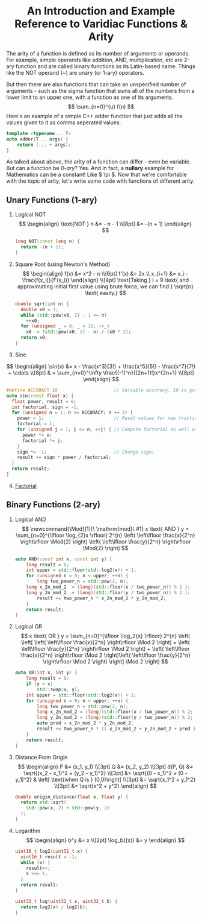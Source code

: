 <center>
  <h1>
      An Introduction and Example Reference to Varidiac Functions & Arity
  </h1>
</center>

The arity of a function is defined as its number of arguments or operands. For example, simple operands like addition, AND, multiplication, etc are 2-ary function and are called binary functions as its Latin-based name. Things like the NOT operand (~) are unary (or 1-ary) operators.

But then there are also functions that can take an unspecified number of arguments - such as the sigma function that sums all of the numbers from a lower limit to an upper one, with a function as one of its arguments.
$$
\sum_{n=0}^{u} f(n)
$$
Here's an example of a simple C++ adder function that just adds all the values given to it as comma seperated values.

```c++
template <typename... T>
auto adder(T... args) {
    return (... + args);
}
```

As talked about above, the arity of a function can differ - even be variable. But can a function be _0-ary_? Yes. And in fact, a **nullary** example for Mathematics can be a constant! Like $ \pi $. Now that we're comfortable with the topic of arity, let's write some code with functions of different arity.

## Unary Functions (1-ary)

1. Logical NOT
    $$
    \begin{align}
    \text{NOT } n &= - n - 1 \\[8pt]
    &= -(n + 1)
    \end{align}
    $$
    

    ```c++
    long NOT(const long n) {
      return -(n + 1);
    }
    ```

    

2. Square Root (using Newton's Method)
    $$
    \begin{align}
    f(x) &= x^2 - n \\[6pt]
    f'(x) &= 2x \\
    x_{i+1} &= x_i - \frac{f(x_i)}{f'(x_i)}
    \end{align} \\[4pt]
    \text{Taking } i = 9 \text{ and approximating initial first value using brute force, we can find } \sqrt{n} \text{ easily.}
    $$

    ```c++
    double sqrt(int n) {
      double x0 = 1;
      while (std::pow(x0, 2) - 1 <= n)
        ++x0;
      for (unsigned _ = 0; _ < 10; ++_)
        x0 -= (std::pow(x0, 2) - n) / (x0 * 2);
      return x0;
    }
    ```

3. Sine

$$
\begin{align}
\sin(x) &= x - \frac{x^3}{3!} + \frac{x^5}{5!} - \frac{x^7}{7!} + \cdots \\[8pt]
& = \sum_{n=0}^\infty \frac{(-1)^n}{(2n+1)!}x^{2n+1} \\[8pt]
\end{align}
$$



```c++
#define ACCURACY 10                     // Variable accuracy. 10 is good enough.
auto sin(const float x) {
  float power, result = 0;
  int factorial, sign = -1;
  for (unsigned n = 1; n <= ACCURACY; n += 2) {
    power = 1;                          // Reset values for new fraction part.
    factorial = 1;
    for (unsigned j = 1; j <= n; ++j) { // Compute factorial as well as pow(x, n).
      power *= x;
      factorial *= j;
    }
    sign *= -1;                         // Change sign;
    result += sign * power / factorial;
  }
  return result;
}
```

4. [Factorial](https://github.com/mentix02/TheSmallProgrammingBook/blob/master/Factorials.ipynb)

## Binary Functions (2-ary)

1. Logical AND
    $$
    \newcommand{\Mod}[1]{\ \mathrm{mod}\ #1}
    x \text{ AND } y = \sum_{n=0}^{\lfloor \log_{2}x \rfloor} 2^{n} \left( \left\lfloor \frac{x}{2^n} \right\rfloor \Mod{2} \right) \left( \left\lfloor \frac{y}{2^n} \right\rfloor \Mod{2} \right)
    $$
    

    ```c++
    auto AND(const int x, const int y) {
    	long result = 0;
    	int upper = std::floor(std::log2(x)) + 1;
    	for (unsigned n = 0; n < upper; ++n) {
    		long two_power_n = std::pow(2, n);
        long x_2n_mod_2  = (long)(std::floor(x / two_power_n)) % 2 );
        long y_2n_mod_2  = (long)(std::floor(y / two_power_n)) % 2 );
    		result += two_power_n * x_2n_mod_2 * y_2n_mod_2;
    	}
    	return result;
    }
    ```

2. Logical OR
    $$
    x \text{ OR } y = \sum_{n=0}^{\lfloor \log_2{x} \rfloor} 2^{n} \left( \left[ \left( \left\lfloor \frac{x}{2^n} \right\rfloor \Mod 2 \right) + \left( \left\lfloor \frac{y}{2^n} \right\rfloor \Mod 2 \right) + \left( \left\lfloor \frac{x}{2^n} \right\rfloor \Mod 2 \right)\left( \left\lfloor \frac{y}{2^n} \right\rfloor \Mod 2 \right) \right] \Mod 2 \right)
    $$
    

    ```c++
    auto OR(int x, int y) {
    	long result = 0;
    	if (y > x)
    		std::swap(x, y);
    	int upper = std::floor(std::log2(x)) + 1;
    	for (unsigned n = 0; n < upper; ++n) {
    		long two_power_n = std::pow(2, n);
    		long x_2n_mod_2 = (long)(std::floor(x / two_power_n)) % 2;
    		long y_2n_mod_2 = (long)(std::floor(y / two_power_n)) % 2;
    		auto prod = x_2n_mod_2 * y_2n_mod_2;
    		result += two_power_n * (( x_2n_mod_2 + y_2n_mod_2 + prod ) % 2);
    	}
    	return result;
    }
    ```

3. Distance From Origin
    $$
    \begin{align}
    P &= (x_1, y_1) \\[3pt]
    Q &= (x_2, y_2) \\[3pt]
    d(P, Q) &= \sqrt{(x_2 - x_1)^2 + (y_2 - y_1)^2} \\[3pt]
    &= \sqrt{(0 - x_1)^2 + (0 - y_1)^2} & \left[ \text{when Q is } (0,0)\right]  \\[3pt]
    &= \sqrt{x_1^2 + y_1^2} \\[3pt]
    &= \sqrt{x^2 + y^2}
    \end{align}
    $$

    ```c++
    double origin_distance(float x, float y) {
      return std::sqrt(
      	std::pow(x, 2) + std::pow(y, 2)
      );
    }
    ```

4. Logarithm
    $$
    \begin{align}
    b^y &= x \\[2pt]
    \log_b{(x)} &= y
    \end{align}
    $$

    ```c++
    uint16_t log2(uint32_t x) {
      uint16_t result = -1;
      while (x) {
        result++;
        x >>= 1;
      }
      return result;
    }
    
    uint32_t log(uint32_t x, uint32_t b) {
      return log2(x) / log2(b);
    }
    ```

    
